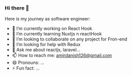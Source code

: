 ### Hi there 👋

<!--
**amirCodes/amirCodes** is a ✨ _special_ ✨ repository because its `README.md` (this file) appears on your GitHub profile.
-->
Here is my journey as software engineer:

- 🔭 I’m currently working on React Hook
- 🌱 I’m currently learning Nuxtjs n reactHook
- 👯 I’m looking to collaborate on any project for Fron-end 
- 🤔 I’m looking for help with Redux
- 💬 Ask me about reactjs, laravel...
- 📫 How to reach me: amirdanish126@gmail.com 
- 😄 Pronouns: ...
- ⚡ Fun fact: ...

